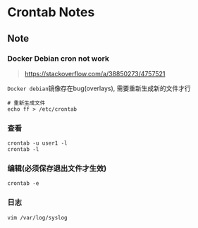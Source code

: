 # Crontab Notes

## Note

### Docker Debian cron not work

> <https://stackoverflow.com/a/38850273/4757521>

`Docker debian`镜像存在bug(overlays), 需要重新生成新的文件才行

    # 重新生成文件
    echo ff > /etc/crontab

### 查看

    crontab -u user1 -l
    crontab -l

### 编辑(必须保存退出文件才生效)

    crontab -e

### 日志

    vim /var/log/syslog
